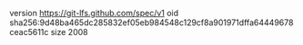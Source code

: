 version https://git-lfs.github.com/spec/v1
oid sha256:9d48ba465dc285832ef05eb984548c129cf8a901971dffa64449678ceac5611c
size 2008
